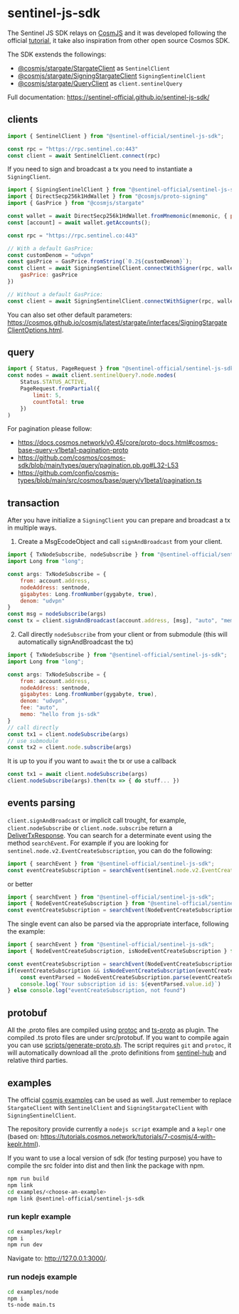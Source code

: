# sentinel-js-sdk

The Sentinel JS SDK relays on [CosmJS](https://github.com/cosmos/cosmjs) and it was developed following the official [tutorial](https://tutorials.cosmos.network/tutorials/7-cosmjs/), it take also inspiration from other open source Cosmos SDK.

The SDK exstends the followings:
- [@cosmjs/stargate/StargateClient](https://cosmos.github.io/cosmjs/latest/stargate/classes/StargateClient.html) as `SentinelClient`
- [@cosmjs/stargate/SigningStargateClient](https://cosmos.github.io/cosmjs/latest/stargate/classes/SigningStargateClient.html) `SigningSentinelClient`
- [@cosmjs/stargate/QueryClient](https://cosmos.github.io/cosmjs/latest/stargate/classes/QueryClient.html) as `client.sentinelQuery`

Full documentation: https://sentinel-official.github.io/sentinel-js-sdk/

## clients
```javascript
import { SentinelClient } from "@sentinel-official/sentinel-js-sdk";

const rpc = "https://rpc.sentinel.co:443"
const client = await SentinelClient.connect(rpc)
```

If you need to sign and broadcast a tx you need to instantiate a `SigningClient`.
```javascript
import { SigningSentinelClient } from "@sentinel-official/sentinel-js-sdk";
import { DirectSecp256k1HdWallet } from "@cosmjs/proto-signing"
import { GasPrice } from "@cosmjs/stargate"

const wallet = await DirectSecp256k1HdWallet.fromMnemonic(mnemonic, { prefix: "sent" });
const [account] = await wallet.getAccounts();

const rpc = "https://rpc.sentinel.co:443"

// With a default GasPrice:
const customDenom = "udvpn"
const gasPrice = GasPrice.fromString(`0.2${customDenom}`);
const client = await SigningSentinelClient.connectWithSigner(rpc, wallet, {
    gasPrice: gasPrice
})

// Without a default GasPrice:
const client = await SigningSentinelClient.connectWithSigner(rpc, wallet)
```

You can also set other default parameters: https://cosmos.github.io/cosmjs/latest/stargate/interfaces/SigningStargateClientOptions.html.

## query
```javascript
import { Status, PageRequest } from "@sentinel-official/sentinel-js-sdk";
const nodes = await client.sentinelQuery?.node.nodes(
    Status.STATUS_ACTIVE,
    PageRequest.fromPartial({
        limit: 5,
        countTotal: true
    })
)
```

For pagination please follow:
- https://docs.cosmos.network/v0.45/core/proto-docs.html#cosmos-base-query-v1beta1-pagination-proto
- https://github.com/cosmos/cosmos-sdk/blob/main/types/query/pagination.pb.go#L32-L53
- https://github.com/confio/cosmjs-types/blob/main/src/cosmos/base/query/v1beta1/pagination.ts

## transaction
After you have initialize a `SigningClient` you can prepare and broadcast a tx in multiple ways.
1. Create a MsgEcodeObject and call `signAndBroadcast` from your client.
```javascript
import { TxNodeSubscribe, nodeSubscribe } from "@sentinel-official/sentinel-js-sdk";
import Long from "long";

const args: TxNodeSubscribe = {
    from: account.address,
    nodeAddress: sentnode,
    gigabytes: Long.fromNumber(gygabyte, true),
    denom: "udvpn"
}
const msg = nodeSubscribe(args)
const tx = client.signAndBroadcast(account.address, [msg], "auto", "memo")
```
2. Call directly `nodeSubscribe` from your client or from submodule (this will automatically signAndBroadcast the tx)
```javascript
import { TxNodeSubscribe } from "@sentinel-official/sentinel-js-sdk";
import Long from "long";

const args: TxNodeSubscribe = {
    from: account.address,
    nodeAddress: sentnode,
    gigabytes: Long.fromNumber(gygabyte, true),
    denom: "udvpn",
    fee: "auto",
    memo: "hello from js-sdk"
}
// call directly
const tx1 = client.nodeSubscribe(args)
// use submodule
const tx2 = client.node.subscribe(args)
```

It is up to you if you want to `await` the tx or use a callback
```javascript
const tx1 = await client.nodeSubscribe(args)
client.nodeSubscribe(args).then(tx => { do stuff... })
```

## events parsing
`client.signAndBroadcast` or implicit call trought, for example, `client.nodeSubscribe` or `client.node.subscribe` return a [DeliverTxResponse](https://cosmos.github.io/cosmjs/latest/stargate/interfaces/DeliverTxResponse.html). You can search for a determinate event using the method `searchEvent`. For example if you are looking for `sentinel.node.v2.EventCreateSubscription`, you can do the following:
```javascript
import { searchEvent } from "@sentinel-official/sentinel-js-sdk";
const eventCreateSubscription = searchEvent(sentinel.node.v2.EventCreateSubscription, tx.events);
```
or better
```javascript
import { searchEvent } from "@sentinel-official/sentinel-js-sdk";
import { NodeEventCreateSubscription } from "@sentinel-official/sentinel-js-sdk";
const eventCreateSubscription = searchEvent(NodeEventCreateSubscription.type, tx.events);
```

The single event can also be parsed via the appropriate interface, following the example:
```javascript
import { searchEvent } from "@sentinel-official/sentinel-js-sdk";
import { NodeEventCreateSubscription, isNodeEventCreateSubscription } from "@sentinel-official/sentinel-js-sdk";

const eventCreateSubscription = searchEvent(NodeEventCreateSubscription.type, tx.events);
if(eventCreateSubscription && isNodeEventCreateSubscription(eventCreateSubscription)) {
    const eventParsed = NodeEventCreateSubscription.parse(eventCreateSubscription)
    console.log(`Your subscription id is: ${eventParsed.value.id}`)
} else console.log("eventCreateSubscription, not found")
```

## protobuf
All the .proto files are compiled using [protoc](https://grpc.io/docs/protoc-installation/) and [ts-proto](https://github.com/stephenh/ts-proto) as plugin. The compiled .ts proto files are under src/protobuf. If you want to compile again you can use [scripts/generate-proto.sh](scripts/generate-proto.sh). The script requires `git` and `protoc`, it will automatically download all the .proto definitions from [sentinel-hub](https://github.com/sentinel-official/hub/tree/development/proto/sentinel) and relative third parties.

## examples
The official [cosmjs examples](https://gist.github.com/webmaster128/8444d42a7eceeda2544c8a59fbd7e1d9) can be used as well.
Just remember to replace `StargateClient` with `SentinelClient` and `SigningStargateClient` with `SigningSentinelClient`.

The repository provide currently a `nodejs script` example and a `keplr` one (based on: https://tutorials.cosmos.network/tutorials/7-cosmjs/4-with-keplr.html).

If you want to use a local version of sdk (for testing purpose) you have to compile the src folder into dist and then link the package with npm.
```bash
npm run build
npm link
cd examples/<choose-an-example>
npm link @sentinel-official/sentinel-js-sdk
```

### run keplr example
```bash
cd examples/keplr
npm i
npm run dev
```
Navigate to: http://127.0.0.1:3000/.
### run nodejs example
```bash
cd examples/node
npm i
ts-node main.ts
```

